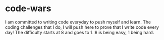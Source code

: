 # code-wars
I am committed to writing code everyday to push myself and learn. The coding challenges that I do, I will push here to prove that I write code every day!
The difficulty starts at 8 and goes to 1. 8 is being easy, 1 being hard.
